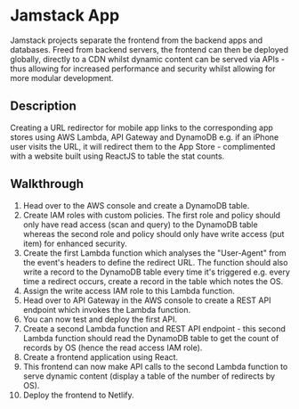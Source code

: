 # Jamstack App

Jamstack projects separate the frontend from the backend apps and databases. Freed from backend servers, the frontend can then be deployed globally, directly to a CDN whilst dynamic content can be served via APIs - thus allowing for increased performance and security whilst allowing for more modular development.

## Description

Creating a URL redirector for mobile app links to the corresponding app stores using AWS Lambda, API Gateway and DynamoDB e.g. if an iPhone user visits the URL, it will redirect them to the App Store - complimented with a website built using ReactJS to table the stat counts.

## Walkthrough

1. Head over to the AWS console and create a DynamoDB table.
2. Create IAM roles with custom policies. The first role and policy should only have read access (scan and query) to the DynamoDB table whereas the second role and policy should only have write access (put item) for enhanced security.
3. Create the first Lambda function which analyses the "User-Agent" from the event's headers to define the redirect URL. The function should also write a record to the DynamoDB table every time it's triggered e.g. every time a redirect occurs, create a record in the table which notes the OS.
4. Assign the write access IAM role to this Lambda function.
5. Head over to API Gateway in the AWS console to create a REST API endpoint which invokes the Lambda function.
6. You can now test and deploy the first API.
7. Create a second Lambda function and REST API endpoint - this second Lambda function should read the DynamoDB table to get the count of records by OS (hence the read access IAM role).
8. Create a frontend application using React.
9. This frontend can now make API calls to the second Lambda function to serve dynamic content (display a table of the number of redirects by OS).
10. Deploy the frontend to Netlify.
